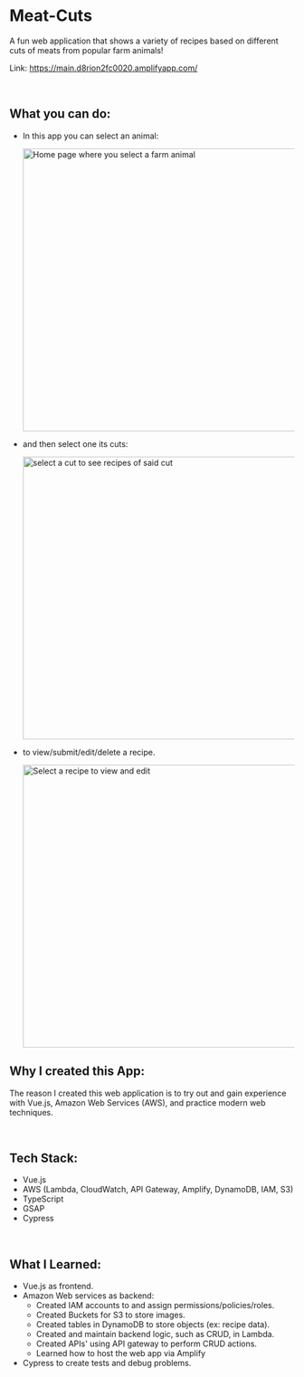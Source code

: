 # Meat-Cuts
A fun web application that shows a variety of recipes based on different cuts of meats from popular farm animals!

Link: https://main.d8rion2fc0020.amplifyapp.com/

<br/>

## What you can do:
- In this app you can select an animal:

  <img src="https://default-martin-bucket.s3.us-east-2.amazonaws.com/meat-cuts-1.gif" width="500" alt="Home page where you select a farm animal"/>
 
- and then select one its cuts:

  <img src="https://default-martin-bucket.s3.us-east-2.amazonaws.com/meat-cuts-2.gif" width="500" alt="select a cut to see recipes of said cut"/>
 
- to view/submit/edit/delete a recipe.

  <img src="https://default-martin-bucket.s3.us-east-2.amazonaws.com/meat-cuts-3.gif" width="500" alt="Select a recipe to view and edit"/>
   
## Why I created this App:
The reason I created this web application is to try out and gain experience with Vue.js, Amazon Web Services (AWS), and practice modern web techniques.

<br/>

## Tech Stack:
- Vue.js
- AWS (Lambda, CloudWatch, API Gateway, Amplify, DynamoDB, IAM, S3)
- TypeScript
- GSAP
- Cypress
<br/>

## What I Learned:
- Vue.js as frontend.
- Amazon Web services as backend:
  - Created IAM accounts to and assign permissions/policies/roles.
  - Created Buckets for S3 to store images.
  - Created tables in DynamoDB to store objects (ex: recipe data).
  - Created and maintain backend logic, such as CRUD, in Lambda.
  - Created APIs' using API gateway to perform CRUD actions.
  - Learned how to host the web app via Amplify
- Cypress to create tests and debug problems.
